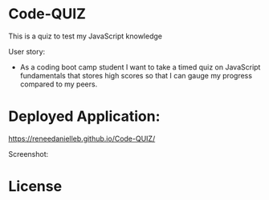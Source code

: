 # Code-QUIZ
This is a quiz to test my JavaScript knowledge

User story:
- As a coding boot camp student I want to take a timed quiz on JavaScript fundamentals that stores high scores so that I can gauge my progress compared to my peers.

# Deployed Application:
https://reneedanielleb.github.io/Code-QUIZ/

Screenshot:

# License
